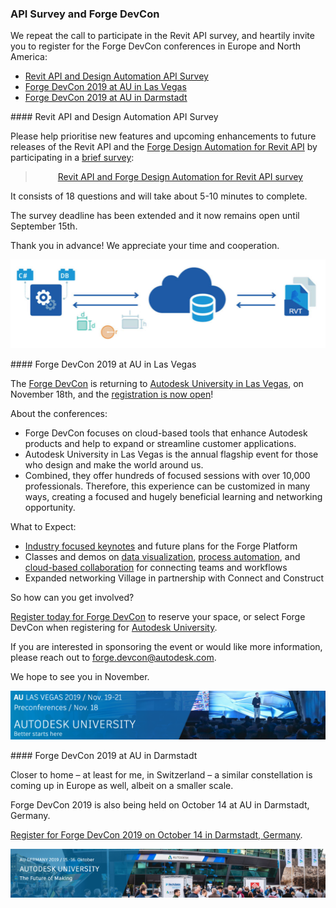 <head>
<meta http-equiv="Content-Type" content="text/html; charset=utf-8">
<link rel="stylesheet" type="text/css" href="bc.css">
<script src="https://cdn.rawgit.com/google/code-prettify/master/loader/run_prettify.js" type="text/javascript"></script>
</head>

<!---


twitter:

API Survey and Forge DevCon 2019 in Las Vegas and Darmstadt for the #RevitAPI @AutodeskForge @AutodeskRevit #bim #DynamoBim #ForgeDevCon http://bit.ly/apisurveydevcon

We repeat the call to participate in the Revit API survey, and heartily invite you to register for the Forge DevCon conferences in Europe and North America
&ndash; Revit API and Design Automation API Survey
&ndash; Forge DevCon 2019 at AU in Las Vegas
&ndash; Forge DevCon 2019 at AU in Darmstadt...


linkedin:


#bim #DynamoBim #ForgeDevCon #Revit #API #IFC #SDK #AI #VisualStudio #Autodesk #AEC #adsk

the [Revit API discussion forum](http://forums.autodesk.com/t5/revit-api-forum/bd-p/160) thread

<p style="font-size: 80%; font-style:italic"></p>

-->

### API Survey and Forge DevCon

We repeat the call to participate in the Revit API survey, and heartily invite you to register for the Forge DevCon conferences in Europe and North America:

- [Revit API and Design Automation API Survey](#2)
- [Forge DevCon 2019 at AU in Las Vegas](#3)
- [Forge DevCon 2019 at AU in Darmstadt](#4)

####<a name="2"></a> Revit API and Design Automation API Survey

Please help prioritise new features and upcoming enhancements to future releases of the Revit API and the [Forge Design Automation for Revit API](https://forge.autodesk.com/en/docs/design-automation/v3/developers_guide/overview) by participating in
a [brief survey](https://autodeskfeedback.az1.qualtrics.com/jfe/form/SV_0fFVmiYvIuqDAJT):

<blockquote>
<center>
<a href="https://autodeskfeedback.az1.qualtrics.com/jfe/form/SV_0fFVmiYvIuqDAJT">Revit API and Forge Design Automation for Revit API survey</a>
</center>
</blockquote>

It consists of 18 questions and will take about 5-10 minutes to complete.

The survey deadline has been extended and it now remains open until September 15th.

Thank you in advance! We appreciate your time and cooperation.

<center>
<img src="img/as226079_da4r_1.png" alt="Forge Design Automation for Revit API" width="505">
</center>


####<a name="3"></a> Forge DevCon 2019 at AU in Las Vegas

The [Forge DevCon](https://forge.autodesk.com/devcon-2019) is returning
to [Autodesk University in Las Vegas](https://www.autodesk.com/autodesk-university/conference/las-vegas/overview),
on November 18th, and
the [registration is now open](https://forge.autodesk.com/devcon-2019)!
 
About the conferences:​

- Forge DevCon focuses on cloud-based tools that enhance Autodesk products and help to expand or streamline customer applications.  ​
- Autodesk University in Las Vegas is the annual flagship event for those who design and make the world around us.​
- Combined, they offer hundreds of focused sessions with over 10,000 professionals. Therefore, this experience can be customized in many ways, creating a focused and hugely beneficial learning and networking opportunity.​
 
What to Expect:​

- [Industry focused keynotes](https://autodeskuniversity.smarteventscloud.com/connect/sessionDetail.ww?SESSION_ID=332182) and
future plans for the Forge Platform​
- Classes and demos
on [data visualization](https://autodeskuniversity.smarteventscloud.com/connect/search.ww?pass=forgeDevCon#loadSearch-searchPhrase=&searchType=session&tc=0&sortBy=dayTime&i(77460)=720719&i(72466)=697601&p=),
[process automation](https://autodeskuniversity.smarteventscloud.com/connect/search.ww?pass=forgeDevCon#loadSearch-searchPhrase=&searchType=session&tc=0&sortBy=dayTime&i(77460)=720719&i(72466)=697582&p=),
and [cloud-based collaboration](https://autodeskuniversity.smarteventscloud.com/connect/search.ww?pass=forgeDevCon#loadSearch-searchPhrase=&searchType=session&tc=0&sortBy=dayTime&i(77460)=720719&i(72466)=697573&p=) for connecting teams and workflows​
- Expanded networking Village in partnership with Connect and Construct​
 
So how can you get involved?​

[Register today for Forge DevCon](https://autodeskuniversity.smarteventscloud.com/portal/registration.ww?pass=forgeDevCon) to
reserve your space, or select Forge DevCon when registering
for [Autodesk University](https://www.autodesk.com/autodesk-university/conference/las-vegas/overview?pass=forgeDevCon?utm_campaign=DevCon&utm_medium=Presentation&utm_source=SalesAsset&utm_content=Ent&utm_term=Forge)​.

If you are interested in sponsoring the event or would like more information, please reach out to [forge.devcon@autodesk.com​](mailto:forge.devcon@autodesk.com).
 
We hope to see you in November.

<center>
<img src="img/au_las_vegas_2019.png" alt="AU Las Vegas 2019" width="505">
</center>
 
####<a name="4"></a> Forge DevCon 2019 at AU in Darmstadt

Closer to home &ndash; at least for me, in Switzerland &ndash; a similar constellation is coming up in Europe as well, albeit on a smaller scale.

Forge DevCon 2019 is also being held on October 14 at AU in Darmstadt, Germany.

[Register for Forge DevCon 2019 on October 14 in Darmstadt, Germany](https://www.rayseven.com/r7/runtime/autodesk/devcon2019/registration.visitor.php).

<center>
<img src="img/au_darmstadt_2019.png" alt="AU Darmstadt 2019" width="505">
</center>
